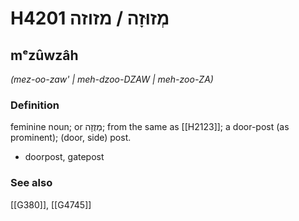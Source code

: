 # H4201 מְזוּזָה / מזוזה

## mᵉzûwzâh

_(mez-oo-zaw' | meh-dzoo-DZAW | meh-zoo-ZA)_

### Definition

feminine noun; or מְזֻזָה; from the same as [[H2123]]; a door-post (as prominent); (door, side) post.

- doorpost, gatepost
### See also

[[G380]], [[G4745]]

